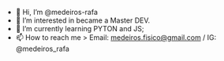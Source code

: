 - 👋 Hi, I’m @medeiros-rafa
- 👀 I’m interested in became a Master DEV.
- 🌱 I’m currently learning PYTON and JS;
- 📫 How to reach me > Email: medeiros.fisico@gmail.com / IG: @medeiros_rafa

<!---
medeiros-rafa/medeiros-rafa is a ✨ special ✨ repository because its `README.md` (this file) appears on your GitHub profile.
You can click the Preview link to take a look at your changes.
--->
